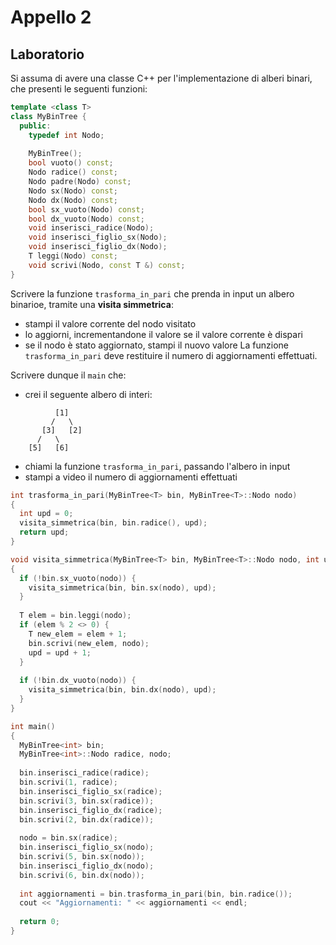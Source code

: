 # Appello 2

## Laboratorio

Si assuma di avere una classe C++ per l'implementazione di alberi binari, che presenti le seguenti funzioni:

```cpp
template <class T>
class MyBinTree {
  public:
    typedef int Nodo;
    
    MyBinTree();
    bool vuoto() const;
    Nodo radice() const;
    Nodo padre(Nodo) const;
    Nodo sx(Nodo) const;
    Nodo dx(Nodo) const;
    bool sx_vuoto(Nodo) const;
    bool dx_vuoto(Nodo) const;
    void inserisci_radice(Nodo);
    void inserisci_figlio_sx(Nodo);
    void inserisci_figlio_dx(Nodo);
    T leggi(Nodo) const;
    void scrivi(Nodo, const T &) const;
}
```

Scrivere la funzione `trasforma_in_pari` che prenda in input un albero binarioe, tramite una **visita simmetrica**:
- stampi il valore corrente del nodo visitato
- lo aggiorni, incrementandone il valore se il valore corrente è dispari
- se il nodo è stato aggiornato, stampi il nuovo valore
La funzione `trasforma_in_pari` deve restituire il numero di aggiornamenti effettuati.

Scrivere dunque il `main` che:
- crei il seguente albero di interi:

```
          [1]
         /   \
       [3]   [2]
      /   \
    [5]   [6]
```

- chiami la funzione `trasforma_in_pari`, passando l'albero in input
- stampi a video il numero di aggiornamenti effettuati

```cpp
int trasforma_in_pari(MyBinTree<T> bin, MyBinTree<T>::Nodo nodo)
{
  int upd = 0;
  visita_simmetrica(bin, bin.radice(), upd);
  return upd;
}

void visita_simmetrica(MyBinTree<T> bin, MyBinTree<T>::Nodo nodo, int upd)
{
  if (!bin.sx_vuoto(nodo)) {
    visita_simmetrica(bin, bin.sx(nodo), upd);
  }
  
  T elem = bin.leggi(nodo);
  if (elem % 2 <> 0) {
    T new_elem = elem + 1;
    bin.scrivi(new_elem, nodo);
    upd = upd + 1;
  }
  
  if (!bin.dx_vuoto(nodo)) {
    visita_simmetrica(bin, bin.dx(nodo), upd);
  }
}

int main() 
{
  MyBinTree<int> bin;
  MyBinTree<int>::Nodo radice, nodo;
  
  bin.inserisci_radice(radice);
  bin.scrivi(1, radice);
  bin.inserisci_figlio_sx(radice);
  bin.scrivi(3, bin.sx(radice));
  bin.inserisci_figlio_dx(radice);
  bin.scrivi(2, bin.dx(radice));
  
  nodo = bin.sx(radice);
  bin.inserisci_figlio_sx(nodo);
  bin.scrivi(5, bin.sx(nodo));
  bin.inserisci_figlio_dx(nodo);
  bin.scrivi(6, bin.dx(nodo));
  
  int aggiornamenti = bin.trasforma_in_pari(bin, bin.radice());
  cout << "Aggiornamenti: " << aggiornamenti << endl;
  
  return 0;
}
```
